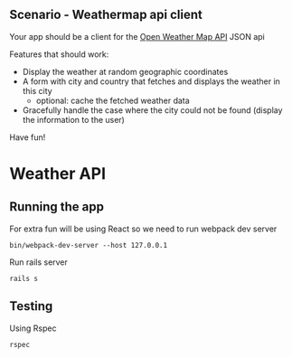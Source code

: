 Scenario - Weathermap api client
---------------------------

Your app should be a client for the [Open Weather Map API](http://openweathermap.org/API#weather) JSON api

Features that should work:

* Display the weather at random geographic coordinates
* A form with city and country that fetches and displays the weather in this city
  - optional: cache the fetched weather data
* Gracefully handle the case where the city could not be found (display the information to the user)

Have fun!


Weather API
===========

Running the app
---------------

For extra fun will be using React so we need to run webpack dev server

    bin/webpack-dev-server --host 127.0.0.1


Run rails server

    rails s


Testing
-------

Using Rspec

    rspec



